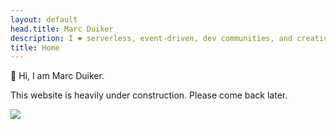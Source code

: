 ```yaml
---
layout: default
head.title: Marc Duiker
description: I ❤️ serverless, event-driven, dev communities, and creative coding!
title: Home
---
```


👋 Hi, I am Marc Duiker.

This website is heavily under construction. Please come back later.

![](/marcduiker.gif)

